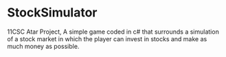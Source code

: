 # StockSimulator
11CSC Atar Project, A simple game coded in c# that surrounds a simulation of a stock market in which the player can invest in stocks and make as much money as possible.
